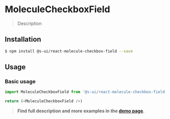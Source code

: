 # MoleculeCheckboxField

> Description

<!-- ![](./assets/preview.png) -->

## Installation

```sh
$ npm install @s-ui/react-molecule-checkbox-field --save
```

## Usage

### Basic usage
```js
import MoleculeCheckboxField from '@s-ui/react-molecule-checkbox-field'

return (<MoleculeCheckboxField />)
```


> **Find full description and more examples in the [demo page](#).**
